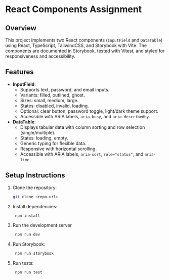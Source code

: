 # React Components Assignment

## Overview
This project implements two React components (`InputField` and `DataTable`) using React, TypeScript, TailwindCSS, and Storybook with Vite. The components are documented in Storybook, tested with Vitest, and styled for responsiveness and accessibility.

## Features
- **InputField**:
  - Supports text, password, and email inputs.
  - Variants: filled, outlined, ghost.
  - Sizes: small, medium, large.
  - States: disabled, invalid, loading.
  - Optional: clear button, password toggle, light/dark theme support.
  - Accessible with ARIA labels, `aria-busy`, and `aria-describedby`.
- **DataTable**:
  - Displays tabular data with column sorting and row selection (single/multiple).
  - States: loading, empty.
  - Generic typing for flexible data.
  - Responsive with horizontal scrolling.
  - Accessible with ARIA labels, `aria-sort`, `role="status"`, and `aria-live`.

## Setup Instructions
1. Clone the repository:
   ```bash
   git clone <repo-url>
2. Install dependencies:
   ```bash
    npm install
3. Run the development server
   ```bash
    npm run dev
4. Run Storybook:
   ```bash
    npm run storybook
5. Run tests:
   ```bash
    npm run test         
